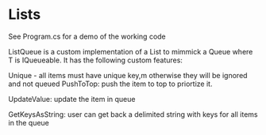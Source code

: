 # Lists

See Program.cs for a demo of the working code

ListQueue is a custom implementation of a List<T> to mimmick a Queue<T> where T is  IQueueable.
It has the following custom features:

Unique - all items must have unique key,m otherwise they will be ignored and not queued
PushToTop: push the item to top to priortize it.

UpdateValue: update the item in queue

GetKeysAsString: user can get back a delimited string with keys for all items in the queue

